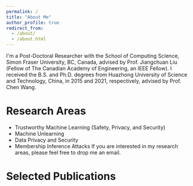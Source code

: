 ```yaml
---
permalink: /
title: "About Me"
author_profile: true
redirect_from: 
  - /about/
  - /about.html
---
```


I'm a Post-Doctoral Researcher with the School of Computing Science, Simon Fraser University, BC, Canada, advised by Prof. Jiangchuan Liu (Fellow of The Canadian Academy of Engineering, an IEEE Fellow). I received the B.S. and Ph.D. degrees from Huazhong University of Science and Technology, China, in 2015 and 2021, respectively, advised by Prof. Chen Wang. 

Research Areas
====
* Trustworthy Machine Learning (Safety, Privacy, and Security)
* Machine Unlearning
* Data Privacy and Security
* Membership Inference Attacks
If you are interested in my research areas, please feel free to drop me an email.



Selected Publications
====
